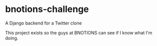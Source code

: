 # bnotions-challenge
A Django backend for a Twitter clone

This project exists so the guys at BNOTIONS can see if I know what I'm doing.
